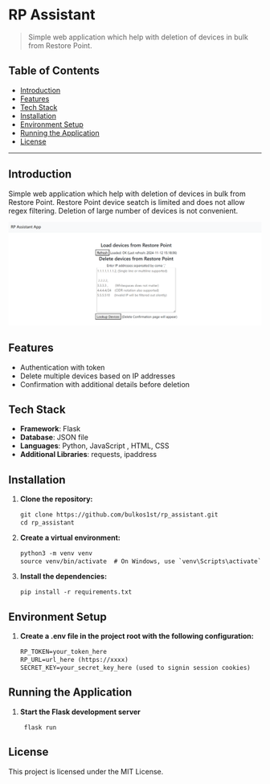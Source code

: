 # RP Assistant

> Simple web application which help with deletion of devices in bulk from Restore Point.

## Table of Contents

- [Introduction](#introduction)
- [Features](#features)
- [Tech Stack](#tech-stack)
- [Installation](#installation)
- [Environment Setup](#environment-setup)
- [Running the Application](#running-the-application)
- [License](#license)

---

## Introduction

Simple web application which help with deletion of devices in bulk from Restore Point. Restore Point device seatch is limited and does not allow regex filtering. Deletion of large
number of devices is not convenient.

![initial screen](rp_iamge.png "Title")

## Features

- Authentication with token
- Delete multiple devices based on IP addresses
- Confirmation with additional details before deletion

## Tech Stack

- **Framework**: Flask
- **Database**: JSON file
- **Languages**: Python, JavaScript , HTML, CSS
- **Additional Libraries**: requests, ipaddress

## Installation

1. **Clone the repository:**
   ```
   git clone https://github.com/bulkos1st/rp_assistant.git
   cd rp_assistant
   ```

2. **Create a virtual environment:**
    ```
    python3 -m venv venv
    source venv/bin/activate  # On Windows, use `venv\Scripts\activate`
    ```

3. **Install the dependencies:**
    ```
    pip install -r requirements.txt
    ```

## Environment Setup

1. **Create a .env file in the project root with the following configuration:**
   ```
   RP_TOKEN=your_token_here
   RP_URL=url_here (https://xxxx)
   SECRET_KEY=your_secret_key_here (used to signin session cookies)
   ```

## Running the Application

1. **Start the Flask development server**
   ```
    flask run
   ```

## License

This project is licensed under the MIT License.